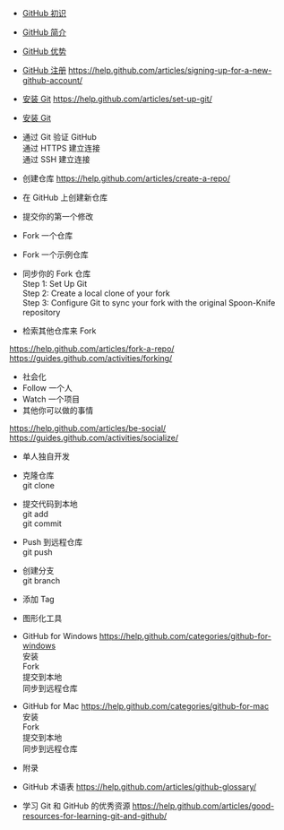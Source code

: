 - [GitHub 初识](github-first.md) 
 - [GitHub 简介](the-introduction.md)
 - [GitHub 优势](the-advantage.md)
 - [GitHub 注册](sign-up) https://help.github.com/articles/signing-up-for-a-new-github-account/

- [安装 Git](set-up) https://help.github.com/articles/set-up-git/
 - [安装 Git](set-up-git)
 - 通过 Git 验证 GitHub   
  通过 HTTPS 建立连接   
  通过 SSH 建立连接    

- 创建仓库  https://help.github.com/articles/create-a-repo/
 - 在 GitHub 上创建新仓库
 - 提交你的第一个修改

- Fork 一个仓库
 - Fork 一个示例仓库
 - 同步你的 Fork 仓库   
Step 1: Set Up Git   
Step 2: Create a local clone of your fork   
Step 3: Configure Git to sync your fork with the original Spoon-Knife repository   
 - 检索其他仓库来 Fork

https://help.github.com/articles/fork-a-repo/
https://guides.github.com/activities/forking/

- 社会化  
 - Follow 一个人
 - Watch 一个项目
 - 其他你可以做的事情  
 
https://help.github.com/articles/be-social/  
https://guides.github.com/activities/socialize/ 

- 单人独自开发
 - 克隆仓库   
git clone
 - 提交代码到本地   
git add  
git commit   
 - Push 到远程仓库  
git push
 - 创建分支   
git branch   
 - 添加 Tag  

- 图形化工具
 - GitHub for Windows https://help.github.com/categories/github-for-windows   
安装   
Fork  
提交到本地  
同步到远程仓库   

 - GitHub for Mac https://help.github.com/categories/github-for-mac   
安装  
Fork  
提交到本地  
同步到远程仓库   

- 附录
 - GitHub 术语表  https://help.github.com/articles/github-glossary/
 - 学习 Git 和 GitHub 的优秀资源 https://help.github.com/articles/good-resources-for-learning-git-and-github/


